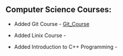 ## Computer Science Courses:


+ Added Git Course - [Git_Course](https://github.com/9weiss6/Courses/tree/master/Git/Applied%20Computer%20Science.%20Git)

+ Added Linix Course - 

+ Added Introduction to C++ Programming - 







